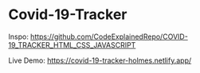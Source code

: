 # Covid-19-Tracker

Inspo: https://github.com/CodeExplainedRepo/COVID-19_TRACKER_HTML_CSS_JAVASCRIPT

Live Demo: https://covid-19-tracker-holmes.netlify.app/
